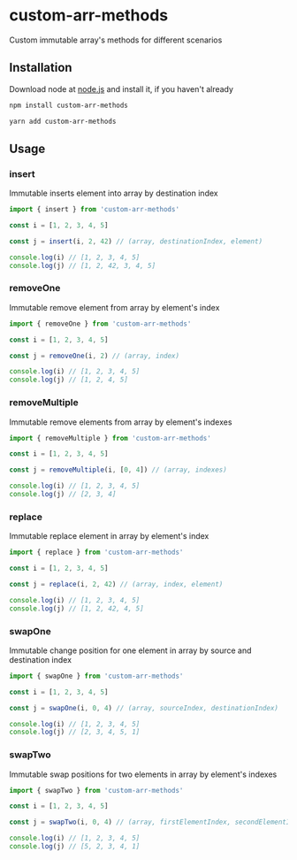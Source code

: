 # custom-arr-methods

Custom immutable array's methods for different scenarios

## Installation

Download node at [node.js](https://nodejs.org/) and install it, if you haven't already

```bash
npm install custom-arr-methods
```

```bash
yarn add custom-arr-methods
```

## Usage

### insert

Immutable inserts element into array by destination index

```javascript
import { insert } from 'custom-arr-methods'

const i = [1, 2, 3, 4, 5]

const j = insert(i, 2, 42) // (array, destinationIndex, element)

console.log(i) // [1, 2, 3, 4, 5]
console.log(j) // [1, 2, 42, 3, 4, 5]
```

### removeOne

Immutable remove element from array by element's index

```javascript
import { removeOne } from 'custom-arr-methods'

const i = [1, 2, 3, 4, 5]

const j = removeOne(i, 2) // (array, index)

console.log(i) // [1, 2, 3, 4, 5]
console.log(j) // [1, 2, 4, 5]
```

### removeMultiple

Immutable remove elements from array by element's indexes

```javascript
import { removeMultiple } from 'custom-arr-methods'

const i = [1, 2, 3, 4, 5]

const j = removeMultiple(i, [0, 4]) // (array, indexes)

console.log(i) // [1, 2, 3, 4, 5]
console.log(j) // [2, 3, 4]
```

### replace

Immutable replace element in array by element's index

```javascript
import { replace } from 'custom-arr-methods'

const i = [1, 2, 3, 4, 5]

const j = replace(i, 2, 42) // (array, index, element)

console.log(i) // [1, 2, 3, 4, 5]
console.log(j) // [1, 2, 42, 4, 5]
```

### swapOne

Immutable change position for one element in array by source and destination index

```javascript
import { swapOne } from 'custom-arr-methods'

const i = [1, 2, 3, 4, 5]

const j = swapOne(i, 0, 4) // (array, sourceIndex, destinationIndex)

console.log(i) // [1, 2, 3, 4, 5]
console.log(j) // [2, 3, 4, 5, 1]
```

### swapTwo

Immutable swap positions for two elements in array by element's indexes

```javascript
import { swapTwo } from 'custom-arr-methods'

const i = [1, 2, 3, 4, 5]

const j = swapTwo(i, 0, 4) // (array, firstElementIndex, secondElementIndex)

console.log(i) // [1, 2, 3, 4, 5]
console.log(j) // [5, 2, 3, 4, 1]
```
